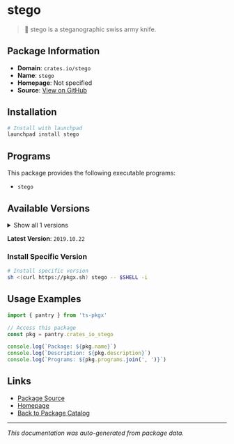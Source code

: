 # stego

> 🦕 stego is a steganographic swiss army knife.

## Package Information

- **Domain**: `crates.io/stego`
- **Name**: `stego`
- **Homepage**: Not specified
- **Source**: [View on GitHub](https://github.com/pkgxdev/pantry/tree/main/projects/crates.io/stego/package.yml)

## Installation

```bash
# Install with launchpad
launchpad install stego
```

## Programs

This package provides the following executable programs:

- `stego`

## Available Versions

<details>
<summary>Show all 1 versions</summary>

- `2019.10.22`

</details>

**Latest Version**: `2019.10.22`

### Install Specific Version

```bash
# Install specific version
sh <(curl https://pkgx.sh) stego -- $SHELL -i
```

## Usage Examples

```typescript
import { pantry } from 'ts-pkgx'

// Access this package
const pkg = pantry.crates_io_stego

console.log(`Package: ${pkg.name}`)
console.log(`Description: ${pkg.description}`)
console.log(`Programs: ${pkg.programs.join(', ')}`)
```

## Links

- [Package Source](https://github.com/pkgxdev/pantry/tree/main/projects/crates.io/stego/package.yml)
- [Homepage](#)
- [Back to Package Catalog](../package-catalog.md)

---

*This documentation was auto-generated from package data.*

